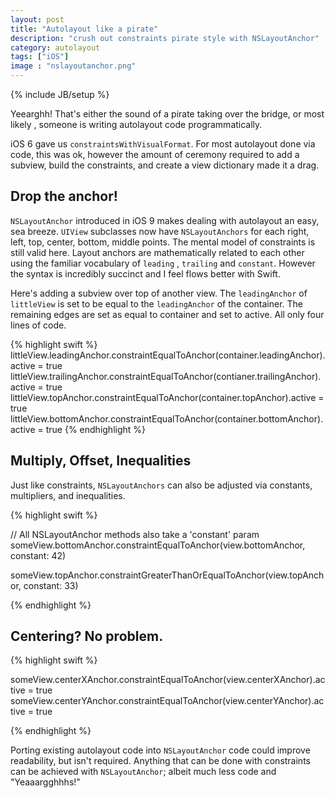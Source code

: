 ```yaml
---
layout: post
title: "Autolayout like a pirate"
description: "crush out constraints pirate style with NSLayoutAnchor"
category: autolayout 
tags: ["iOS"]
image : "nslayoutanchor.png" 
---
```

{% include JB/setup %}

Yeearghh! That's either the sound of a pirate taking over the bridge, or most
likely , someone is writing autolayout code programmatically. 

iOS 6 gave us `constraintsWithVisualFormat`. For most autolayout done via code,
this was ok, however the amount of ceremony required to add a subview, build
the constraints, and create a view dictionary made it a drag. 

## Drop the anchor!

`NSLayoutAnchor` introduced in iOS 9 makes dealing with autolayout an easy, sea breeze.
`UIView` subclasses now have `NSLayoutAnchors` for each right, left, top,
center, bottom, middle points. The mental model of constraints is still valid here. Layout 
anchors are mathematically related to each other using the familiar vocabulary of `leading` , `trailing` and `constant`.
However the syntax is incredibly succinct and I feel flows better with Swift.

Here's adding a subview over top of another view. The `leadingAnchor` of
`littleView` is set to be equal to the `leadingAnchor` of the container. The
remaining edges are set as equal to container and set to active. All only four
lines of code.

{% highlight swift %}
  littleView.leadingAnchor.constraintEqualToAnchor(container.leadingAnchor).active = true
  littleView.trailingAnchor.constraintEqualToAnchor(contianer.trailingAnchor).active = true
  littleView.topAnchor.constraintEqualToAnchor(container.topAnchor).active = true
  littleView.bottomAnchor.constraintEqualToAnchor(container.bottomAnchor).active = true
{% endhighlight %}


## Multiply, Offset, Inequalities

Just like constraints, `NSLayoutAnchors` can also be adjusted via constants, multipliers, and inequalities. 

{% highlight swift %}
  
  // All NSLayoutAnchor methods also take a 'constant' param
  someView.bottomAnchor.constraintEqualToAnchor(view.bottomAnchor, constant: 42)

  someView.topAnchor.constraintGreaterThanOrEqualToAnchor(view.topAnchor, constant: 33)

{% endhighlight %}


## Centering? No problem.
{% highlight swift %}
  
  someView.centerXAnchor.constraintEqualToAnchor(view.centerXAnchor).active = true
  someView.centerYAnchor.constraintEqualToAnchor(view.centerYAnchor).active = true

{% endhighlight %}

Porting existing autolayout code into `NSLayoutAnchor` code could improve
readability, but isn't required. Anything that can be done with constraints can
be achieved with `NSLayoutAnchor`; albeit much less code and "Yeaaargghhhs!"
